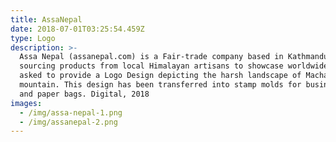 ```yaml
---
title: AssaNepal
date: 2018-07-01T03:25:54.459Z
type: Logo
description: >-
  Assa Nepal (assanepal.com) is a Fair-trade company based in Kathmandu, Nepal,
  sourcing products from local Himalayan artisans to showcase worldwide. I was
  asked to provide a Logo Design depicting the harsh landscape of Machapuchare
  mountain. This design has been transferred into stamp molds for business cards
  and paper bags. Digital, 2018
images:
  - /img/assa-nepal-1.png
  - /img/assanepal-2.png
---
```


